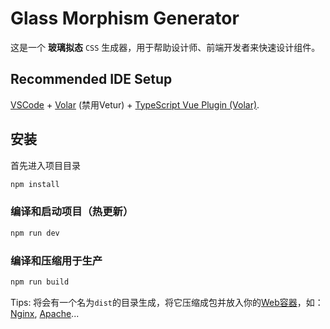 # Glass Morphism Generator

这是一个 **玻璃拟态** `CSS` 生成器，用于帮助设计师、前端开发者来快速设计组件。



## Recommended IDE Setup

[VSCode](https://code.visualstudio.com/) + [Volar](https://marketplace.visualstudio.com/items?itemName=Vue.volar) (禁用Vetur) + [TypeScript Vue Plugin (Volar)](https://marketplace.visualstudio.com/items?itemName=Vue.vscode-typescript-vue-plugin).



## 安装

首先进入项目目录

```sh
npm install
```

### 编译和启动项目（热更新）

```sh
npm run dev
```

### 编译和压缩用于生产

```sh
npm run build
```

Tips: 将会有一个名为`dist`的目录生成，将它压缩成包并放入你的[Web容器](https://zh.wikipedia.org/wiki/Web%E5%AE%B9%E5%99%A8)，如： [Nginx](http://nginx.org/), [Apache](https://www.apache.org/)...

